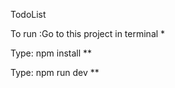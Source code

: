 T o d o L i s t 

To run :Go to this project in terminal *

 Type: npm install **

Type: npm run dev **
